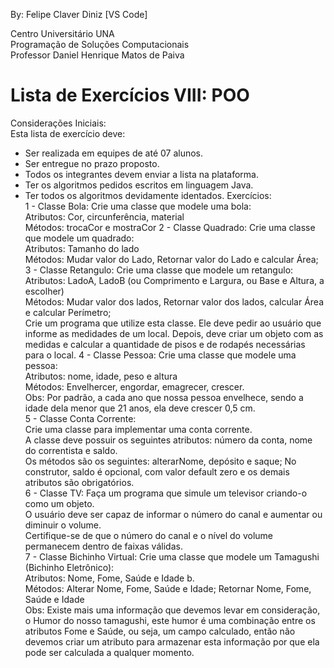 By: Felipe Claver Diniz [VS Code]

Centro Universitário UNA<br>
Programação de Soluções Computacionais<br>
Professor Daniel Henrique Matos de Paiva<br>

# Lista de Exercícios VIII: POO
Considerações Iniciais:<br>
Esta lista de exercício deve:
- Ser realizada em equipes de até 07 alunos.
- Ser entregue no prazo proposto.
- Todos os integrantes devem enviar a lista na plataforma.
- Ter os algoritmos pedidos escritos em linguagem Java.
- Ter todos os algoritmos devidamente identados.
Exercícios:<br>
1 - Classe Bola: Crie uma classe que modele uma bola:<br>
Atributos: Cor, circunferência, material<br>
Métodos: trocaCor e mostraCor
2 - Classe Quadrado: Crie uma classe que modele um quadrado:<br>
Atributos: Tamanho do lado<br>
Métodos: Mudar valor do Lado, Retornar valor do Lado e calcular Área;
3 - Classe Retangulo: Crie uma classe que modele um retangulo:<br>
Atributos: LadoA, LadoB (ou Comprimento e Largura, ou Base e Altura, a escolher)<br>
Métodos: Mudar valor dos lados, Retornar valor dos lados, calcular Área e calcular Perímetro;<br>
Crie um programa que utilize esta classe. Ele deve pedir ao usuário que informe as medidades de um local.
Depois, deve criar um objeto com as medidas e calcular a quantidade de pisos e de rodapés necessárias para o local.
4 - Classe Pessoa: Crie uma classe que modele uma pessoa:<br>
Atributos: nome, idade, peso e altura<br>
Métodos: Envelhercer, engordar, emagrecer, crescer.<br>
Obs: Por padrão, a cada ano que nossa pessoa envelhece, sendo a idade dela menor que 21 anos, ela deve crescer 0,5 cm.<br>
5 - Classe Conta Corrente:<br>
Crie uma classe para implementar uma conta corrente.<br>
A classe deve possuir os seguintes atributos: número da conta, nome do correntista e saldo.<br>
Os métodos são os seguintes: alterarNome, depósito e saque; No construtor, saldo é opcional, com valor default zero e os demais atributos são obrigatórios.<br>
6 - Classe TV: Faça um programa que simule um televisor criando-o como um objeto.<br>
O usuário deve ser capaz de informar o número do canal e aumentar ou diminuir o volume.<br>
Certifique-se de que o número do canal e o nível do volume permanecem dentro de faixas válidas.<br>
7 - Classe Bichinho Virtual: Crie uma classe que modele um Tamagushi (Bichinho Eletrônico):<br>
Atributos: Nome, Fome, Saúde e Idade b.<br>
Métodos: Alterar Nome, Fome, Saúde e Idade; Retornar Nome, Fome, Saúde e Idade<br>
Obs: Existe mais uma informação que devemos levar em consideração, o Humor do nosso tamagushi, este humor é uma combinação entre os atributos Fome e Saúde, ou seja, um campo calculado, então não devemos criar um atributo para armazenar esta informação por que ela pode ser calculada a qualquer momento.
